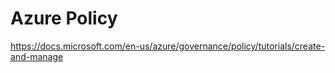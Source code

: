# Azure Policy

https://docs.microsoft.com/en-us/azure/governance/policy/tutorials/create-and-manage
